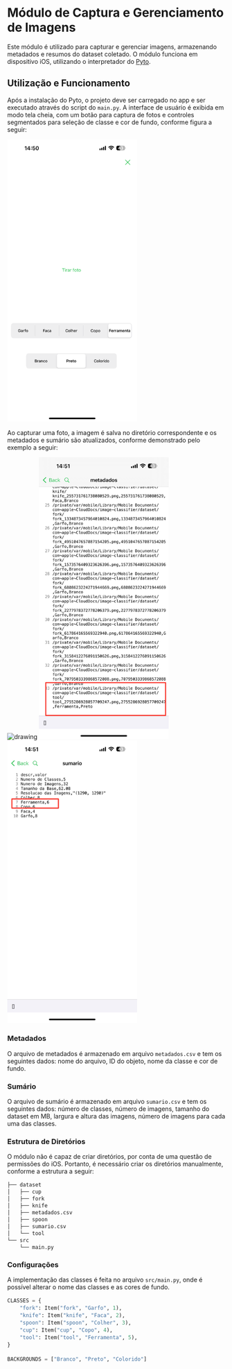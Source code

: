 # Módulo de Captura e Gerenciamento de Imagens

Este módulo é utilizado para capturar e gerenciar imagens, armazenando metadados e resumos do dataset coletado.
O módulo funciona em dispositivo iOS, utilizando o interpretador do [Pyto](https://pyto.app/).

## Utilização e Funcionamento

Após a instalação do Pyto, o projeto deve ser carregado no app e ser executado através do script do `main.py`.
A interface de usuário é exibida em modo tela cheia, com um botão para captura de fotos e controles segmentados para seleção de classe e cor de fundo,
conforme figura a seguir:

<img src="./docs/ui.png" alt="drawing" width="300"/>

Ao capturar uma foto, a imagem é salva no diretório correspondente e os metadados e sumário são atualizados, 
conforme demonstrado pelo exemplo a seguir:

<img src="./docs/capture.png" alt="drawing" width="300"/>
<img src="./docs/metadata.jpeg" alt="drawing" width="300"/>
<img src="./docs/summary.jpeg" alt="drawing" width="300"/>

### Metadados

O arquivo de metadados é armazenado em arquivo `metadados.csv` e tem os seguintes dados:
nome do arquivo, ID do objeto, nome da classe e cor de fundo.

### Sumário

O arquivo de sumário é armazenado em arquivo `sumario.csv` e tem os seguintes dados:
número de classes, número de imagens, tamanho do dataset em MB, largura e altura das imagens, número de imagens para cada
uma das classes.

### Estrutura de Diretórios

O módulo não é capaz de criar diretórios, por conta de uma questão de permissões do iOS. Portanto, é necessário criar
os diretórios manualmente, conforme a estrutura a seguir:

```
├── dataset
│   ├── cup
│   ├── fork
│   ├── knife
│   ├── metadados.csv
│   ├── spoon
│   ├── sumario.csv
│   └── tool
└── src
    └── main.py
```

### Configurações

A implementação das classes é feita no arquivo `src/main.py`, onde é possível alterar o nome das classes e as cores de fundo.

```python
CLASSES = {
    "fork": Item("fork", "Garfo", 1),
    "knife": Item("knife", "Faca", 2),
    "spoon": Item("spoon", "Colher", 3),
    "cup": Item("cup", "Copo", 4),
    "tool": Item("tool", "Ferramenta", 5),
}

BACKGROUNDS = ["Branco", "Preto", "Colorido"]

```